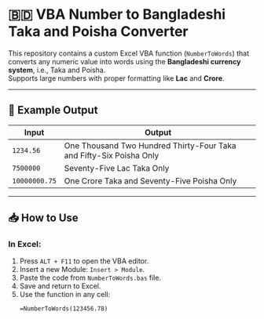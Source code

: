 
# 🇧🇩 VBA Number to Bangladeshi Taka and Poisha Converter

This repository contains a custom Excel VBA function (`NumberToWords`) that converts any numeric value into words using the **Bangladeshi currency system**, i.e., Taka and Poisha.  
Supports large numbers with proper formatting like **Lac** and **Crore**.

---

## 🔁 Example Output

| Input     | Output                                                       |
|-----------|--------------------------------------------------------------|
| `1234.56` | One Thousand Two Hundred Thirty-Four Taka and Fifty-Six Poisha Only |
| `7500000` | Seventy-Five Lac Taka Only                                   |
| `10000000.75` | One Crore Taka and Seventy-Five Poisha Only                 |

---

## 📥 How to Use

### In Excel:

1. Press `ALT + F11` to open the VBA editor.
2. Insert a new Module: `Insert > Module`.
3. Paste the code from `NumberToWords.bas` file.
4. Save and return to Excel.
5. Use the function in any cell:
   ```excel
   =NumberToWords(123456.78)
